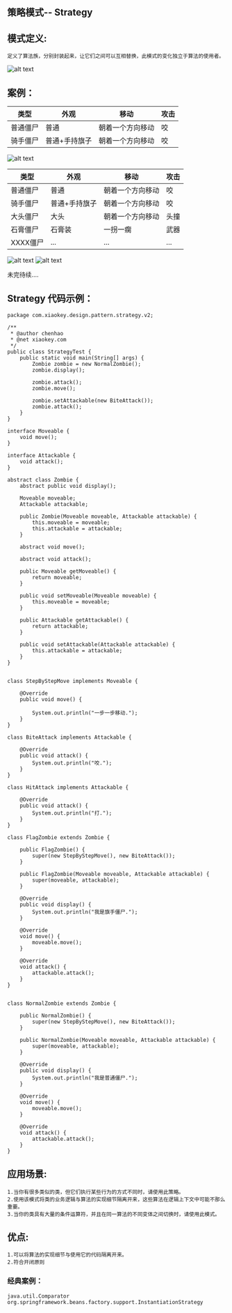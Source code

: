 ## 策略模式-- Strategy
## 模式定义:
    定义了算法族，分别封装起来，让它们之间可以互相替换，此模式的变化独立于算法的使用者。

![alt text](./image/strategy1.png "Strategy1")

## 案例：
类型 | 外观 | 移动 | 攻击
---|---|---|---
普通僵尸 | 普通 | 朝着一个方向移动 | 咬
骑手僵尸 | 普通+手持旗子 | 朝着一个方向移动 | 咬
![alt text](./image/strategy2.png "Strategy2")

类型 | 外观 | 移动 | 攻击
---|---|---|---
普通僵尸 | 普通 | 朝着一个方向移动 | 咬
骑手僵尸 | 普通+手持旗子 | 朝着一个方向移动 | 咬
大头僵尸 | 大头 | 朝着一个方向移动 | 头撞
石膏僵尸 | 石膏装 | 一拐一瘸 | 武器
XXXX僵尸 | ... | ... | ...
![alt text](./image/strategy3.png "Strategy3")
![alt text](./image/strategy4.png "Strategy4")

未完待续....
## Strategy 代码示例：
```
package com.xiaokey.design.pattern.strategy.v2;

/**
 * @author chenhao
 * @net xiaokey.com
 */
public class StrategyTest {
    public static void main(String[] args) {
        Zombie zombie = new NormalZombie();
        zombie.display();

        zombie.attack();
        zombie.move();

        zombie.setAttackable(new BiteAttack());
        zombie.attack();
    }
}

interface Moveable {
    void move();
}

interface Attackable {
    void attack();
}

abstract class Zombie {
    abstract public void display();

    Moveable moveable;
    Attackable attackable;

    public Zombie(Moveable moveable, Attackable attackable) {
        this.moveable = moveable;
        this.attackable = attackable;
    }

    abstract void move();

    abstract void attack();

    public Moveable getMoveable() {
        return moveable;
    }

    public void setMoveable(Moveable moveable) {
        this.moveable = moveable;
    }

    public Attackable getAttackable() {
        return attackable;
    }

    public void setAttackable(Attackable attackable) {
        this.attackable = attackable;
    }
}


class StepByStepMove implements Moveable {

    @Override
    public void move() {

        System.out.println("一步一步移动.");
    }
}

class BiteAttack implements Attackable {

    @Override
    public void attack() {
        System.out.println("咬.");
    }
}

class HitAttack implements Attackable {

    @Override
    public void attack() {
        System.out.println("打.");
    }
}

class FlagZombie extends Zombie {

    public FlagZombie() {
        super(new StepByStepMove(), new BiteAttack());
    }

    public FlagZombie(Moveable moveable, Attackable attackable) {
        super(moveable, attackable);
    }

    @Override
    public void display() {
        System.out.println("我是旗手僵尸.");
    }

    @Override
    void move() {
        moveable.move();
    }

    @Override
    void attack() {
        attackable.attack();
    }
}


class NormalZombie extends Zombie {

    public NormalZombie() {
        super(new StepByStepMove(), new BiteAttack());
    }

    public NormalZombie(Moveable moveable, Attackable attackable) {
        super(moveable, attackable);
    }

    @Override
    public void display() {
        System.out.println("我是普通僵尸.");
    }

    @Override
    void move() {
        moveable.move();
    }

    @Override
    void attack() {
        attackable.attack();
    }
}
```

## 应用场景:
    1.当你有很多类似的类，但它们执行某些行为的方式不同时，请使用此策略。
    2.使用该模式将类的业务逻辑与算法的实现细节隔离开来，这些算法在逻辑上下文中可能不那么重要。
    3.当你的类具有大量的条件运算符，并且在同一算法的不同变体之间切换时，请使用此模式。

## 优点:
    1.可以将算法的实现细节与使用它的代码隔离开来。
    2.符合开闭原则

### 经典案例：
    java.util.Comparator
    org.springframework.beans.factory.support.InstantiationStrategy